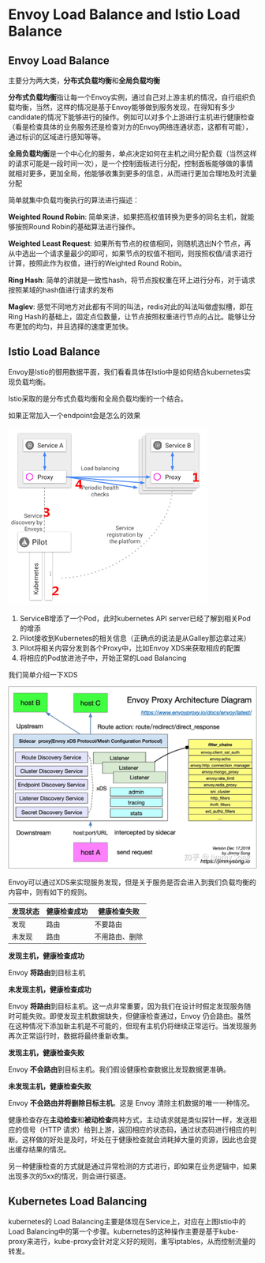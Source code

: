 # Envoy Load Balance and Istio Load Balance

## Envoy Load Balance

主要分为两大类，**分布式负载均衡**和**全局负载均衡**

**分布式负载均衡**指让每一个Envoy实例，通过自己对上游主机的情况，自行组织负载均衡，当然，这样的情况是基于Envoy能够做到服务发现，在得知有多少candidate的情况下能够进行的操作。例如可以对多个上游进行主机进行健康检查（看是检查具体的业务服务还是检查对方的Envoy网络连通状态，这都有可能），通过标识的区域进行感知等等。

**全局负载均衡**是一个中心化的服务，单点决定如何在主机之间分配负载（当然这样的请求可能是一段时间一次），是一个控制面板进行分配，控制面板能够做的事情就相对更多，更加全局，他能够收集到更多的信息，从而进行更加合理地及时流量分配

简单就集中负载均衡执行的算法进行描述：

**Weighted Round Robin**: 简单来讲，如果把高权值转换为更多的同名主机，就能够按照Round Robin的基础算法进行操作。

**Weighted Least Request**:  如果所有节点的权值相同，则随机选出N个节点，再从中选出一个请求量最少的即可，如果节点的权值不相同，则按照权值/请求进行计算，按照此作为权值，进行的Weighted Round Robin。

**Ring Hash**: 简单的讲就是一致性hash，将节点按权重在环上进行分布，对于请求按照某域的hash值进行请求的发布

**Maglev**: 感觉不同地方对此都有不同的叫法，redis对此的叫法叫做虚拟槽，即在Ring Hash的基础上，固定点位数量，让节点按照权重进行节点的占比。能够让分布更加的均匀，并且选择的速度更加快。

## Istio Load Balance

Envoy是Istio的御用数据平面，我们看看具体在Istio中是如何结合kubernetes实现负载均衡。

Istio采取的是分布式负载均衡和全局负载均衡的一个结合。

如果正常加入一个endpoint会是怎么的效果

![istio-loadbalance](./images/istio-loadbalance.jpg)

1. ServiceB增添了一个Pod，此时kubernetes API server已经了解到相关Pod的增添
2. Pilot接收到Kubernetes的相关信息（正确点的说法是从Galley那边拿过来）
3. Pilot将相关内容分发到各个Proxy中，比如Envoy XDS来获取相应的配置
4. 将相应的Pod放进池子中，开始正常的Load Balancing

我们简单介绍一下XDS

![envoy-architecture](./images/envoy-architecture.jpg)

Envoy可以通过XDS来实现服务发现，但是关于服务是否会进入到我们负载均衡的内容中，则有如下的规则。

| 发现状态 | 健康检查成功 | 健康检查失败   |
| -------- | ------------ | -------------- |
| 发现     | 路由         | 不要路由       |
| 未发现   | 路由         | 不用路由、删除 |

**发现主机，健康检查成功**

Envoy **将路由**到目标主机

**未发现主机，健康检查成功**

Envoy **将路由**到目标主机。这一点非常重要，因为我们在设计时假定发现服务随时可能失败。即使发现主机数据缺失，但健康检查通过，Envoy 仍会路由。虽然在这种情况下添加新主机是不可能的，但现有主机仍将继续正常运行。当发现服务再次正常运行时，数据将最终重新收集。

**发现主机，健康检查失败**

Envoy **不会路由**到目标主机。我们假设健康检查数据比发现数据更准确。

**未发现主机，健康检查失败**

Envoy **不会路由并将删除目标主机**。这是 Envoy 清除主机数据的唯一一种情况。

健康检查存在**主动检查**和**被动检查**两种方式，主动请求就是类似探针一样，发送相应的信号（HTTP 请求）给到上游，返回相应的状态码，通过状态码进行相应的判断。这样做的好处是及时，坏处在于健康检查就会消耗掉大量的资源，因此也会提出缓存结果的情况。

另一种健康检查的方式就是通过异常检测的方式进行，即如果在业务逻辑中，如果出现多次的5xx的情况，则会进行驱逐。

## Kubernetes Load Balancing

kubernetes的 Load Balancing主要是体现在Service上，对应在上图Istio中的Load Balancing中的第一个步骤。kubernetes的这种操作主要是基于kube-proxy来进行，kube-proxy会针对定义好的规则，重写iptables，从而控制流量的转发。